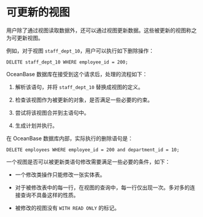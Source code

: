 # 可更新的视图 

用户除了通过视图读取数据外，还可以通过视图更新数据。这些被更新的视图称之为可更新视图。

例如，对于视图 `staff_dept_10`，用户可以执行如下删除操作：

```plsql
DELETE staff_dept_10 WHERE employee_id = 200;
```

OceanBase 数据库在接受到这个请求后，处理的流程如下：

1. 解析该语句，并将 `staff_dept_10` 替换成视图的定义。

2. 检查该视图作为被更新的对象，是否满足一些必要的约束。

3. 尝试将该视图合并到主语句中。

4. 生成计划并执行。

在 OceanBase 数据库内部，实际执行的删除语句是：

```plsql
DELETE employees WHERE employee_id = 200 and department_id = 10;
```

一个视图是否可以被更新类语句修改需要满足一些必要的条件，如下：

* 一个修改类操作只能修改一张实体表。

* 对于被修改表中的每一行，在视图的查询中，每一行仅出现一次。多对多的连接查询不具备这样的性质。 

* 被修改的视图没有 `WITH READ ONLY` 的标记。

  



